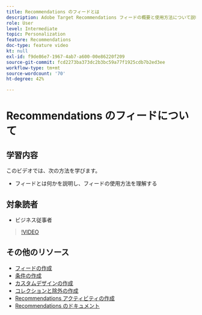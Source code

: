 ```yaml
---
title: Recommendations のフィードとは
description: Adobe Target Recommendations フィードの概要と使用方法について説明します
role: User
level: Intermediate
topic: Personalization
feature: Recommendations
doc-type: feature video
kt: null
exl-id: f9de86e7-1967-4ab7-a600-00e86220f209
source-git-commit: fcd2273ba373dc2b3bc59a77f1925cdb7b2ed3ee
workflow-type: tm+mt
source-wordcount: '70'
ht-degree: 42%

---
```


# Recommendations のフィードについて

## 学習内容

このビデオでは、次の方法を学びます。

* フィードとは何かを説明し、フィードの使用方法を理解する

## 対象読者

* ビジネス従事者

>[!VIDEO](https://video.tv.adobe.com/v/33951?quality=12&captions=jpn)

## その他のリソース

* [フィードの作成](create-a-feed.md)
* [条件の作成](create-criteria.md)
* [カスタムデザインの作成](create-custom-designs.md)
* [コレクションと除外の作成](create-collections-and-exclusions.md)
* [Recommendations アクティビティの作成](create-a-recommendations-activity.md)
* [Recommendations のドキュメント](https://experienceleague.adobe.com/docs/target/using/recommendations/recommendations.html?lang=ja)
